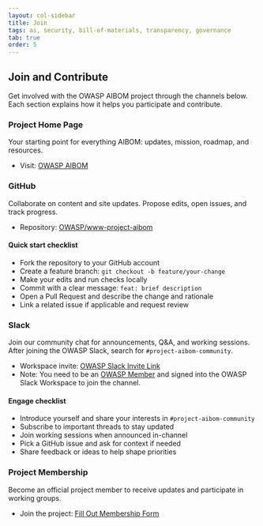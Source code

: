 ```yaml
---
layout: col-sidebar
title: Join
tags: ai, security, bill-of-materials, transparency, governance
tab: true
order: 5
---
```


## Join and Contribute

Get involved with the OWASP AIBOM project through the channels below. Each section explains how it helps you participate and contribute.

### Project Home Page
Your starting point for everything AIBOM: updates, mission, roadmap, and resources.

- Visit: [OWASP AIBOM](https://owasp.org/www-project-aibom/)

### GitHub
Collaborate on content and site updates. Propose edits, open issues, and track progress.

- Repository: [OWASP/www-project-aibom](https://github.com/OWASP/www-project-aibom/tree/main)

#### Quick start checklist
- Fork the repository to your GitHub account
- Create a feature branch: `git checkout -b feature/your-change`
- Make your edits and run checks locally
- Commit with a clear message: `feat: brief description`
- Open a Pull Request and describe the change and rationale
- Link a related issue if applicable and request review

### Slack
Join our community chat for announcements, Q&A, and working sessions. After joining the OWASP Slack, search for `#project-aibom-community`.

- Workspace invite: [OWASP Slack Invite Link](https://owasp.slack.com/join/shared_invite/zt-3f5o62ulw-JBfsuvEjAQECsdk_DRuF8w#/shared-invite/email)<br>
- Note: You need to be an [OWASP Member](https://owasp.org/members/) and signed into the OWASP Slack Workspace to join the channel.

#### Engage checklist
- Introduce yourself and share your interests in `#project-aibom-community`
- Subscribe to important threads to stay updated
- Join working sessions when announced in-channel
- Pick a GitHub issue and ask for context if needed
- Share feedback or ideas to help shape priorities

### Project Membership
Become an official project member to receive updates and participate in working groups.

- Join the project: <a href="https://forms.gle/RLqU7mP5zpFaMvkR9" target="_blank">Fill Out Membership Form</a>

<!-- You can keep/add “Get Involved” sections below if you like -->
